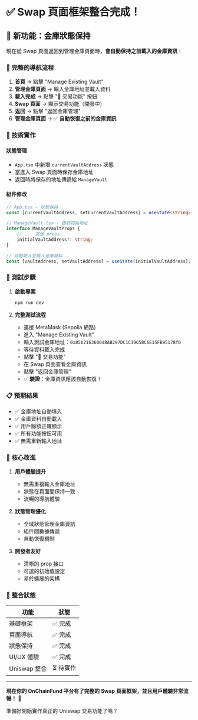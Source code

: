 # ✅ Swap 頁面框架整合完成！

## 🎯 **新功能：金庫狀態保持**

現在從 Swap 頁面返回到管理金庫頁面時，**會自動保持之前載入的金庫資訊**！

### 🔄 **完整的導航流程**

1. **首頁** → 點擊 "Manage Existing Vault"
2. **管理金庫頁面** → 輸入金庫地址並載入資料
3. **載入完成** → 點擊 "🔄 交易功能" 按鈕  
4. **Swap 頁面** → 顯示交易功能（開發中）
5. **返回** → 點擊 "返回金庫管理"
6. **管理金庫頁面** → ✅ **自動恢復之前的金庫資訊**

### 🎨 **技術實作**

#### 狀態管理
- `App.tsx` 中新增 `currentVaultAddress` 狀態
- 當進入 Swap 頁面時保存金庫地址
- 返回時將保存的地址傳遞給 `ManageVault`

#### 組件修改
```typescript
// App.tsx - 狀態保持
const [currentVaultAddress, setCurrentVaultAddress] = useState<string>('');

// ManageVault.tsx - 接收初始地址
interface ManageVaultProps {
    // ... 其他 props
    initialVaultAddress?: string;
}

// 自動填入並載入金庫資料
const [vaultAddress, setVaultAddress] = useState(initialVaultAddress);
```

### 🚀 **測試步驟**

1. **啟動專案**
   ```bash
   npm run dev
   ```

2. **完整測試流程**
   - 連接 MetaMask (Sepolia 網路)
   - 進入 "Manage Existing Vault"
   - 輸入測試金庫地址：`0x85b2163600d8AB297DC1C19658C6E15FB95178f0`
   - 等待資料載入完成
   - 點擊 "🔄 交易功能" 
   - 在 Swap 頁面查看金庫資訊
   - 點擊 "返回金庫管理"
   - ✅ **驗證**：金庫資訊應該自動恢復！

### 📋 **預期結果**

- ✅ 金庫地址自動填入
- ✅ 金庫資料自動載入
- ✅ 用戶餘額正確顯示
- ✅ 所有功能按鈕可用
- ✅ 無需重新輸入地址

### 🔧 **核心改進**

1. **用戶體驗提升**
   - 無需重複輸入金庫地址
   - 狀態在頁面間保持一致
   - 流暢的導航體驗

2. **狀態管理優化**
   - 全域狀態管理金庫資訊
   - 組件間數據傳遞
   - 自動恢復機制

3. **開發者友好**
   - 清晰的 prop 接口
   - 可選的初始值設定
   - 易於擴展的架構

### 🎊 **整合狀態**

| 功能 | 狀態 |
|------|------|
| 基礎框架 | ✅ 完成 |
| 頁面導航 | ✅ 完成 |
| 狀態保持 | ✅ 完成 |
| UI/UX 體驗 | ✅ 完成 |
| Uniswap 整合 | ⏳ 待實作 |

---

**現在你的 OnChainFund 平台有了完整的 Swap 頁面框架，並且用戶體驗非常流暢！** 🚀

準備好開始實作真正的 Uniswap 交易功能了嗎？

